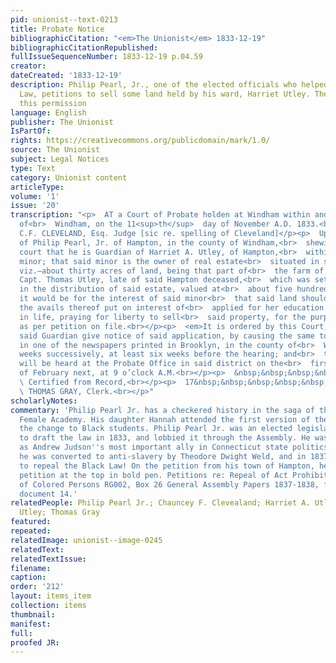 ```yaml
---
pid: unionist--text-0213
title: Probate Notice
bibliographicCitation: "<em>The Unionist</em> 1833-12-19"
bibliographicCitationRepublished: 
fullIssueSequenceNumber: 1833-12-19 p.04.59
creator: 
dateCreated: '1833-12-19'
description: Philip Pearl, Jr., one of the elected officials who helped pass the Black
  Law, petitions to sell some land held by his ward, Harriet Utley. The court grants
  this permission
language: English
publisher: The Unionist
IsPartOf: 
rights: https://creativecommons.org/publicdomain/mark/1.0/
source: The Unionist
subject: Legal Notices
type: Text
category: Unionist content
articleType: 
volume: '1'
issue: '20'
transcription: "<p>  AT a Court of Probate holden at Windham within and for the district
  of<br>  Windham, on the 11<sup>th</sup>  day of November A.D. 1833.<br></p><p>Present,
  C.F. CLEVELAND, Esq. Judge [sic re. spelling of Cleveland]</p><p>  Upon the petition
  of Philip Pearl, Jr. of Hampton, in the county of Windham,<br>  shewing to this
  court that he is Guardian of Harriet A. Utley, of Hampton,<br>  within said district,
  minor; that said minor is the owner of real estate<br>  situated in said Hampton,
  viz.—about thirty acres of land, being that part of<br>  the farm of her father,
  Capt. Thomas Utley, late of said Hampton deceased,<br>  which was set to said minor,
  in the distribution of said estate, valued at<br>  about five hundred dollars—that
  it would be for the interest of said minor<br>  that said land should be sold and
  the avails thereof put on interest of<br>  applied for her education and advancement
  in life, praying for liberty to sell<br>  said property, for the purposes aforesaid,
  as per petition on file.<br></p><p>  <em>It is ordered by this Court,</em>  That
  said Guardian give notice of said application, by causing the same to be<br>  published
  in one of the newspapers printed in Brooklyn, in the county of<br>  Windham, three
  weeks successively, at least six weeks before the hearing; and<br>  that said petition
  will be heard at the Probate Office in said district on the<br>  first 2d Monday
  of February next, at 9 o’clock A.M.<br></p><p>  &nbsp;&nbsp;&nbsp;&nbsp;&nbsp;&nbsp;&nbsp;&nbsp;&nbsp;&nbsp;&nbsp;&nbsp;&nbsp;&nbsp;&nbsp;&nbsp;&nbsp;&nbsp;&nbsp;&nbsp;&nbsp;&nbsp;&nbsp;<br>
  \ Certified from Record,<br></p><p>  17&nbsp;&nbsp;&nbsp;&nbsp;&nbsp;&nbsp;&nbsp;&nbsp;&nbsp;&nbsp;&nbsp;&nbsp;&nbsp;&nbsp;&nbsp;&nbsp;&nbsp;&nbsp;&nbsp;&nbsp;&nbsp;&nbsp;&nbsp;&nbsp;&nbsp;&nbsp;&nbsp;&nbsp;&nbsp;&nbsp;&nbsp;&nbsp;&nbsp;&nbsp;&nbsp;&nbsp;&nbsp;&nbsp;&nbsp;&nbsp;&nbsp;&nbsp;&nbsp;<br>
  \ THOMAS GRAY, Clerk.<br></p>"
scholarlyNotes: 
commentary: 'Philip Pearl Jr. has a checkered history in the saga of the Canterbury
  Female Academy. His daughter Hannah attended the first version of the Academy, before
  the change to Black students. Philip Pearl Jr. was an elected legislator who helped
  to draft the law in 1833, and lobbied it through the Assembly. He was perceived
  as Andrew Judson''s most important ally in Connecticut state politics. However,
  he was converted to anti-slavery by Theodore Dwight Weld, and in 1837 led the effort
  to repeal the Black Law! On the petition from his town of Hampton, he signed the
  petition at the top in bold pen. Petitions re: Repeal of Act Prohibiting Education
  of Colored Persons RG002, Box 26 General Assembly Papers 1837-1838, folder #16,
  document 14.'
relatedPeople: Philip Pearl Jr.; Chauncey F. Clevealand; Harriet A. Utley; Thomas
  Utley; Thomas Gray
featured: 
repeated: 
relatedImage: unionist--image-0245
relatedText: 
relatedTextIssue: 
filename: 
caption: 
order: '212'
layout: items_item
collection: items
thumbnail: 
manifest: 
full: 
proofed JR: 
---
```

